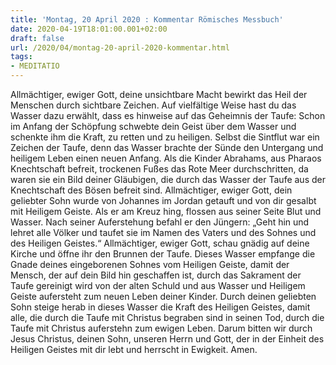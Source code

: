 ```yaml
---
title: 'Montag, 20 April 2020 : Kommentar Römisches Messbuch'
date: 2020-04-19T18:01:00.001+02:00
draft: false
url: /2020/04/montag-20-april-2020-kommentar.html
tags: 
- MEDITATIO
---
```


Allmächtiger, ewiger Gott, deine unsichtbare Macht bewirkt das Heil der Menschen durch sichtbare Zeichen. Auf vielfältige Weise hast du das Wasser dazu erwählt, dass es hinweise auf das Geheimnis der Taufe: Schon im Anfang der Schöpfung schwebte dein Geist über dem Wasser und schenkte ihm die Kraft, zu retten und zu heiligen. Selbst die Sintflut war ein Zeichen der Taufe, denn das Wasser brachte der Sünde den Untergang und heiligem Leben einen neuen Anfang. Als die Kinder Abrahams, aus Pharaos Knechtschaft befreit, trockenen Fußes das Rote Meer durchschritten, da waren sie ein Bild deiner Gläubigen, die durch das Wasser der Taufe aus der Knechtschaft des Bösen befreit sind. Allmächtiger, ewiger Gott, dein geliebter Sohn wurde von Johannes im Jordan getauft und von dir gesalbt mit Heiligem Geiste. Als er am Kreuz hing, flossen aus seiner Seite Blut und Wasser. Nach seiner Auferstehung befahl er den Jüngern: „Geht hin und lehret alle Völker und taufet sie im Namen des Vaters und des Sohnes und des Heiligen Geistes.“ Allmächtiger, ewiger Gott, schau gnädig auf deine Kirche und öffne ihr den Brunnen der Taufe. Dieses Wasser empfange die Gnade deines eingeborenen Sohnes vom Heiligen Geiste, damit der Mensch, der auf dein Bild hin geschaffen ist, durch das Sakrament der Taufe gereinigt wird von der alten Schuld und aus Wasser und Heiligem Geiste aufersteht zum neuen Leben deiner Kinder. Durch deinen geliebten Sohn steige herab in dieses Wasser die Kraft des Heiligen Geistes, damit alle, die durch die Taufe mit Christus begraben sind in seinen Tod, durch die Taufe mit Christus auferstehn zum ewigen Leben. Darum bitten wir durch Jesus Christus, deinen Sohn, unseren Herrn und Gott, der in der Einheit des Heiligen Geistes mit dir lebt und herrscht in Ewigkeit. Amen.